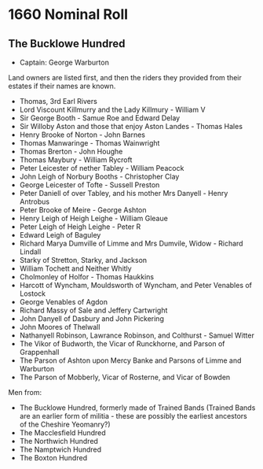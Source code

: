 # 1660 Nominal Roll

## The Bucklowe Hundred

* Captain: George Warburton

Land owners are listed first, and then the riders they provided from their estates if their names are known.

* Thomas, 3rd Earl Rivers
* Lord Viscount Killmurry and the Lady Killmury - William V
* Sir George Booth - Samue Roe and Edward Delay
* Sir Willoby Aston and those that enjoy Aston Landes - Thomas Hales
* Henry Brooke of Norton - John Barnes
* Thomas Manwaringe - Thomas Wainwright
* Thomas Brerton - John Houghe
* Thomas Maybury - William Rycroft
* Peter Leicester of nether Tabley - William Peacock
* John Leigh of Norbury Booths - Christopher Clay
* George Leicester of Tofte - Sussell Preston
* Peter Daniell of over Tabley, and his mother Mrs Danyell - Henry Antrobus
* Peter Brooke of Meire - George Ashton
* Henry Leigh of Heigh Leighe - William Gleaue
* Peter Leigh of Heigh Leighe - Peter R
* Edward Leigh of Baguley
* Richard Marya Dumville of Limme and Mrs Dumvile, Widow - Richard Lindall
* Starky of Stretton, Starky, and Jackson
* William Tochett and Neither Whitly
* Cholmonley of Holfor - Thomas Haukkins
* Harcott of Wyncham, Mouldsworth of Wyncham, and Peter Venables of Lostock
* George Venables of Agdon
* Richard Massy of Sale and Jeffery Cartwright
* John Danyell of Dasbury and John Pickering
* John Moores of Thelwall
* Nathanyell Robinson, Lawrance Robinson, and Colthurst - Samuel Witter
* The Vikor of Budworth, the Vicar of Runckhorne, and Parson of Grappenhall
* The Parson of Ashton upon Mercy Banke and Parsons of Limme and Warburton
* The Parson of Mobberly, Vicar of Rosterne, and Vicar of Bowden

Men from:

* The Bucklowe Hundred, formerly made of Trained Bands (Trained Bands are an earlier form of militia - these are possibly the earliest ancestors of the Cheshire Yeomanry?)
* The Macclesfield Hundred
* The Northwich Hundred
* The Namptwich Hundred
* The Boxton Hundred
